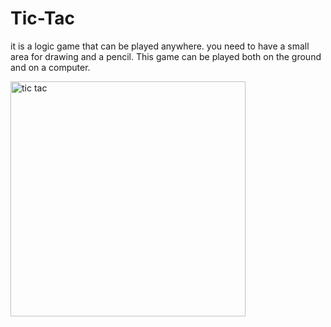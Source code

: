 # Tic-Tac
it is a logic game that can be played anywhere. you need to have a small area for drawing and a pencil. This game can be played both on the ground and on a computer.

<img width="376" alt="tic tac" src="https://user-images.githubusercontent.com/73099449/148408012-92ef7f53-96ac-46aa-aa7a-131fe6d7ba16.PNG">
